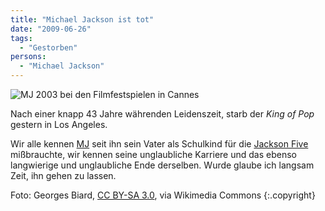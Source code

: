```yaml
---
title: "Michael Jackson ist tot"
date: "2009-06-26"
tags:
  - "Gestorben"
persons:
  - "Michael Jackson"
---
```


![MJ 2003 bei den Filmfestspielen in Cannes](/images/codecandies/mjcannes.jpg)

Nach einer knapp 43 Jahre währenden Leidenszeit, starb der _King of Pop_ gestern in Los Angeles.

Wir alle kennen [MJ](http://de.wikipedia.org/wiki/Michael_Jackson) seit ihn sein Vater als Schulkind für die [Jackson Five](http://de.wikipedia.org/wiki/The_Jackson_Five) mißbrauchte, wir kennen seine unglaubliche Karriere und das ebenso langwierige und unglaubliche Ende derselben. Wurde glaube ich langsam Zeit, ihn gehen zu lassen.

Foto: Georges Biard, [CC BY-SA 3.0](https://creativecommons.org/licenses/by-sa/3.0), via Wikimedia Commons {:.copyright}
